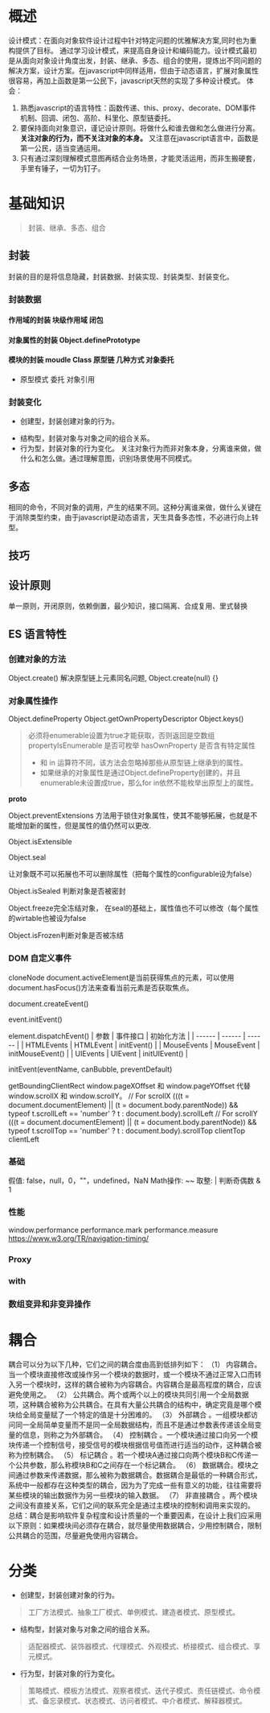 # 概述
设计模式：在面向对象软件设计过程中针对特定问题的优雅解决方案,同时也为重构提供了目标。
通过学习设计模式，来提高自身设计和编码能力。设计模式最初是从面向对象设计角度出发，封装、继承、多态、组合的使用，提炼出不同问题的解决方案，设计方案。在javascript中同样适用，但由于动态语言，扩展对象属性很容易，再加上函数是第一公民下，javascript天然的实现了多种设计模式。
体会：
1. 熟悉javascript的语言特性：函数传递、this、proxy、decorate、DOM事件机制、回调、闭包、高阶、科里化、原型链委托。
2. 要保持面向对象意识，谨记设计原则。将做什么和谁去做和怎么做进行分离。__关注对象的行为，而不关注对象的本身。__ 又注意在javascript语言中，函数是第一公民，适当变通运用。
3. 只有通过深刻理解模式意图再结合业务场景，才能灵活运用，而非生搬硬套，手里有锤子，一切为钉子。
# 基础知识
> 封装、继承、多态、组合
## 封装
封装的目的是将信息隐藏，封装数据、封装实现、封装类型、封装变化。
### 封装数据
#### 作用域的封装 块级作用域 闭包
#### 对象属性的封装 Object.definePrototype
#### 模块的封装 moudle Class 原型链  几种方式 对象委托
- 原型模式 委托 对象引用
### 封装变化
- 创建型，封装创建对象的行为。
> 
- 结构型，封装对象与对象之间的组合关系。
- 行为型，封装对象的行为变化。
关注对象行为而非对象本身，分离谁来做，做什么和怎么做。通过理解意图，识别场景使用不同模式。
## 多态
相同的命令，不同对象的调用，产生的结果不同。这种分离谁来做，做什么关键在于消除类型约束，由于javascript是动态语言，天生具备多态性，不必进行向上转型。

## 技巧

## 设计原则
单一原则，开闭原则，依赖倒置，最少知识，接口隔离、合成复用、里式替换
## ES 语言特性
### 创建对象的方法
Object.create()
    解决原型链上元素同名问题, Object.create(null)
{}
### 对象属性操作
Object.defineProperty
Object.getOwnPropertyDescriptor
Object.keys()
> 必须将enumerable设置为true才能获取，否则返回是空数组
propertyIsEnumerable 是否可枚举
hasOwnProperty 是否含有特定属性
> - 和 in 运算符不同，该方法会忽略掉那些从原型链上继承到的属性。
> - 如果继承的对象属性是通过Object.defineProperty创建的，并且enumerable未设置成true，那么for in依然不能枚举出原型上的属性。

__proto__

Object.preventExtensions
方法用于锁住对象属性，使其不能够拓展，也就是不能增加新的属性，但是属性的值仍然可以更改.

Object.isExtensible

Object.seal

让对象既不可以拓展也不可以删除属性（把每个属性的configurable设为false）

Object.isSealed 
判断对象是否被密封

Object.freeze完全冻结对象，
在seal的基础上，属性值也不可以修改（每个属性的wirtable也被设为false

Object.isFrozen判断对象是否被冻结

### DOM 自定义事件
cloneNode
document.activeElement是当前获得焦点的元素，可以使用document.hasFocus()方法来查看当前元素是否获取焦点。

document.createEvent()

event.initEvent()

element.dispatchEvent()
| 参数 | 事件接口 | 初始化方法 |
| ------ | ------ | ------ |
| HTMLEvents | HTMLEvent | initEvent() |
| MouseEvents | MouseEvent | initMouseEvent() |
| UIEvents | UIEvent | initUIEvent() |

initEvent(eventName, canBubble, preventDefault)

getBoundingClientRect 
window.pageXOffset 和 window.pageYOffset 代替 window.scrollX 和 window.scrollY。
// For scrollX
(((t = document.documentElement) || (t = document.body.parentNode))
  && typeof t.scrollLeft == 'number' ? t : document.body).scrollLeft
// For scrollY
(((t = document.documentElement) || (t = document.body.parentNode))
  && typeof t.scrollTop == 'number' ? t : document.body).scrollTop
clientTop clientLeft
### 基础
假值: false，null，0，""，undefined，NaN
Math操作:
~~
取整: |
判断奇偶数 & 1
### 性能
window.performance
performance.mark
performance.measure
https://www.w3.org/TR/navigation-timing/
### Proxy
### with 
### 数组变异和非变异操作
# 耦合
耦合可以分为以下几种，它们之间的耦合度由高到低排列如下：
（1） 内容耦合。当一个模块直接修改或操作另一个模块的数据时，或一个模块不通过正常入口而转入另一个模块时，这样的耦合被称为内容耦合。内容耦合是最高程度的耦合，应该避免使用之。
（2） 公共耦合。两个或两个以上的模块共同引用一个全局数据项，这种耦合被称为公共耦合。在具有大量公共耦合的结构中，确定究竟是哪个模块给全局变量赋了一个特定的值是十分困难的。
（3） 外部耦合 。一组模块都访问同一全局简单变量而不是同一全局数据结构，而且不是通过参数表传递该全局变量的信息，则称之为外部耦合。
（4） 控制耦合 。一个模块通过接口向另一个模块传递一个控制信号，接受信号的模块根据信号值而进行适当的动作，这种耦合被称为控制耦合。
（5） 标记耦合 。若一个模块A通过接口向两个模块B和C传递一个公共参数，那么称模块B和C之间存在一个标记耦合。
（6） 数据耦合。模块之间通过参数来传递数据，那么被称为数据耦合。数据耦合是最低的一种耦合形式，系统中一般都存在这种类型的耦合，因为为了完成一些有意义的功能，往往需要将某些模块的输出数据作为另一些模块的输入数据。
（7） 非直接耦合 。两个模块之间没有直接关系，它们之间的联系完全是通过主模块的控制和调用来实现的。
总结：耦合是影响软件复杂程度和设计质量的一个重要因素，在设计上我们应采用以下原则：如果模块间必须存在耦合，就尽量使用数据耦合，少用控制耦合，限制公共耦合的范围，尽量避免使用内容耦合。
# 分类
- 创建型，封装创建对象的行为。
> 工厂方法模式、抽象工厂模式、单例模式、建造者模式、原型模式。
- 结构型，封装对象与对象之间的组合关系。
> 适配器模式、装饰器模式、代理模式、外观模式、桥接模式、组合模式、享元模式。
- 行为型，封装对象的行为变化。
> 策略模式、模板方法模式、观察者模式、迭代子模式、责任链模式、命令模式、备忘录模式、状态模式、访问者模式、中介者模式、解释器模式。